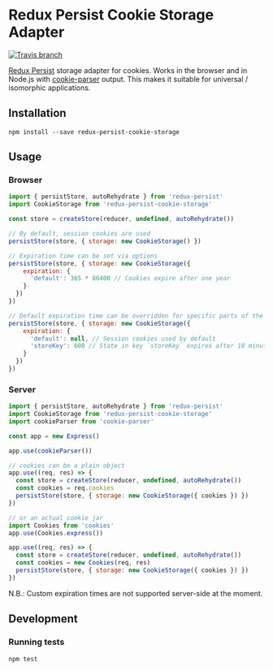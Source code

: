 # Redux Persist Cookie Storage Adapter

[![Travis branch](https://img.shields.io/travis/abersager/redux-persist-cookie-storage/master.svg)](https://travis-ci.org/abersager/redux-persist-cookie-storage)

[Redux Persist](https://github.com/rt2zz/redux-persist) storage adapter for cookies. Works in the browser and in Node.js with [cookie-parser](https://github.com/expressjs/cookie-parser) output. This makes it suitable for universal / isomorphic applications.

## Installation

`npm install --save redux-persist-cookie-storage`

## Usage

### Browser

```js
import { persistStore, autoRehydrate } from 'redux-persist'
import CookieStorage from 'redux-persist-cookie-storage'

const store = createStore(reducer, undefined, autoRehydrate())

// By default, session cookies are used
persistStore(store, { storage: new CookieStorage() })

// Expiration time can be set via options
persistStore(store, { storage: new CookieStorage({
    expiration: {
      'default': 365 * 86400 // Cookies expire after one year
    }
  })
})

// Default expiration time can be overridden for specific parts of the store:
persistStore(store, { storage: new CookieStorage({
    expiration: {
      'default': null, // Session cookies used by default
      'storeKey': 600 // State in key `storeKey` expires after 10 minutes
    }
  })
})
```



### Server
```js
import { persistStore, autoRehydrate } from 'redux-persist'
import CookieStorage from 'redux-persist-cookie-storage'
import cookieParser from 'cookie-parser'

const app = new Express()

app.use(cookieParser())

// cookies can be a plain object
app.use((req, res) => {
  const store = createStore(reducer, undefined, autoRehydrate())
  const cookies = req.cookies
  persistStore(store, { storage: new CookieStorage({ cookies }) })
})

// or an actual cookie jar
import Cookies from 'cookies'
app.use(Cookies.express())

app.use((req, res) => {
  const store = createStore(reducer, undefined, autoRehydrate())
  const cookies = new Cookies(req, res)
  persistStore(store, { storage: new CookieStorage({ cookies }) })
})

```
N.B.: Custom expiration times are not supported server-side at the moment.

## Development

### Running tests

`npm test`
